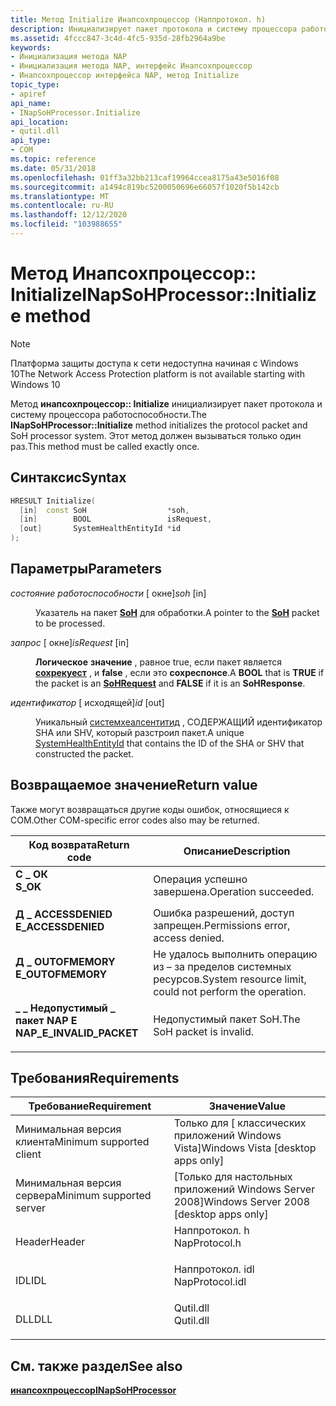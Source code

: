 ```yaml
---
title: Метод Initialize Инапсохпроцессор (Наппротокол. h)
description: Инициализирует пакет протокола и систему процессора работоспособности. Этот метод должен вызываться только один раз.
ms.assetid: 4fccc847-3c4d-4fc5-935d-28fb2964a9be
keywords:
- Инициализация метода NAP
- Инициализация метода NAP, интерфейс Инапсохпроцессор
- Инапсохпроцессор интерфейса NAP, метод Initialize
topic_type:
- apiref
api_name:
- INapSoHProcessor.Initialize
api_location:
- qutil.dll
api_type:
- COM
ms.topic: reference
ms.date: 05/31/2018
ms.openlocfilehash: 01ff3a32bb213caf19964ccea8175a43e5016f08
ms.sourcegitcommit: a1494c819bc5200050696e66057f1020f5b142cb
ms.translationtype: MT
ms.contentlocale: ru-RU
ms.lasthandoff: 12/12/2020
ms.locfileid: "103988655"
---
```

# <a name="inapsohprocessorinitialize-method"></a><span data-ttu-id="1cba9-107">Метод Инапсохпроцессор:: Initialize</span><span class="sxs-lookup"><span data-stu-id="1cba9-107">INapSoHProcessor::Initialize method</span></span>

> [!Note]  
> <span data-ttu-id="1cba9-108">Платформа защиты доступа к сети недоступна начиная с Windows 10</span><span class="sxs-lookup"><span data-stu-id="1cba9-108">The Network Access Protection platform is not available starting with Windows 10</span></span>

 

<span data-ttu-id="1cba9-109">Метод **инапсохпроцессор:: Initialize** инициализирует пакет протокола и систему процессора работоспособности.</span><span class="sxs-lookup"><span data-stu-id="1cba9-109">The **INapSoHProcessor::Initialize** method initializes the protocol packet and SoH processor system.</span></span> <span data-ttu-id="1cba9-110">Этот метод должен вызываться только один раз.</span><span class="sxs-lookup"><span data-stu-id="1cba9-110">This method must be called exactly once.</span></span>

## <a name="syntax"></a><span data-ttu-id="1cba9-111">Синтаксис</span><span class="sxs-lookup"><span data-stu-id="1cba9-111">Syntax</span></span>


```C++
HRESULT Initialize(
  [in]  const SoH                  *soh,
  [in]        BOOL                 isRequest,
  [out]       SystemHealthEntityId *id
);
```



## <a name="parameters"></a><span data-ttu-id="1cba9-112">Параметры</span><span class="sxs-lookup"><span data-stu-id="1cba9-112">Parameters</span></span>

<dl> <dt>

<span data-ttu-id="1cba9-113">*состояние работоспособности* \[ окне\]</span><span class="sxs-lookup"><span data-stu-id="1cba9-113">*soh* \[in\]</span></span>
</dt> <dd>

<span data-ttu-id="1cba9-114">Указатель на пакет [**SoH**](/windows/win32/api/naptypes/ns-naptypes-soh) для обработки.</span><span class="sxs-lookup"><span data-stu-id="1cba9-114">A pointer to the [**SoH**](/windows/win32/api/naptypes/ns-naptypes-soh) packet to be processed.</span></span>

</dd> <dt>

<span data-ttu-id="1cba9-115">*запрос* \[ окне\]</span><span class="sxs-lookup"><span data-stu-id="1cba9-115">*isRequest* \[in\]</span></span>
</dt> <dd>

<span data-ttu-id="1cba9-116">**Логическое** **значение** , равное true, если пакет является [**сохрекуест**](/windows/win32/api/naptypes/ns-naptypes-soh) , и **false** , если это **сохреспонсе**.</span><span class="sxs-lookup"><span data-stu-id="1cba9-116">A **BOOL** that is **TRUE** if the packet is an [**SoHRequest**](/windows/win32/api/naptypes/ns-naptypes-soh) and **FALSE** if it is an **SoHResponse**.</span></span>

</dd> <dt>

<span data-ttu-id="1cba9-117">*идентификатор* \[ исходящей\]</span><span class="sxs-lookup"><span data-stu-id="1cba9-117">*id* \[out\]</span></span>
</dt> <dd>

<span data-ttu-id="1cba9-118">Уникальный [системхеалсентитид](nap-datatypes.md) , СОДЕРЖАЩИЙ идентификатор SHA или SHV, который разстроил пакет.</span><span class="sxs-lookup"><span data-stu-id="1cba9-118">A unique [SystemHealthEntityId](nap-datatypes.md) that contains the ID of the SHA or SHV that constructed the packet.</span></span>

</dd> </dl>

## <a name="return-value"></a><span data-ttu-id="1cba9-119">Возвращаемое значение</span><span class="sxs-lookup"><span data-stu-id="1cba9-119">Return value</span></span>

<span data-ttu-id="1cba9-120">Также могут возвращаться другие коды ошибок, относящиеся к COM.</span><span class="sxs-lookup"><span data-stu-id="1cba9-120">Other COM-specific error codes also may be returned.</span></span>



| <span data-ttu-id="1cba9-121">Код возврата</span><span class="sxs-lookup"><span data-stu-id="1cba9-121">Return code</span></span>                                                                                            | <span data-ttu-id="1cba9-122">Описание</span><span class="sxs-lookup"><span data-stu-id="1cba9-122">Description</span></span>                                                        |
|--------------------------------------------------------------------------------------------------------|--------------------------------------------------------------------|
| <dl> <span data-ttu-id="1cba9-123"><dt>**С \_ ОК**</dt></span><span class="sxs-lookup"><span data-stu-id="1cba9-123"><dt>**S\_OK** </dt></span></span> </dl>                  | <span data-ttu-id="1cba9-124">Операция успешно завершена.</span><span class="sxs-lookup"><span data-stu-id="1cba9-124">Operation succeeded.</span></span><br/>                                    |
| <dl> <span data-ttu-id="1cba9-125"><dt>**Д \_ ACCESSDENIED**</dt></span><span class="sxs-lookup"><span data-stu-id="1cba9-125"><dt>**E\_ACCESSDENIED** </dt></span></span> </dl>        | <span data-ttu-id="1cba9-126">Ошибка разрешений, доступ запрещен.</span><span class="sxs-lookup"><span data-stu-id="1cba9-126">Permissions error, access denied.</span></span><br/>                       |
| <dl> <span data-ttu-id="1cba9-127"><dt>**Д \_ OUTOFMEMORY**</dt></span><span class="sxs-lookup"><span data-stu-id="1cba9-127"><dt>**E\_OUTOFMEMORY** </dt></span></span> </dl>         | <span data-ttu-id="1cba9-128">Не удалось выполнить операцию из – за пределов системных ресурсов.</span><span class="sxs-lookup"><span data-stu-id="1cba9-128">System resource limit, could not perform the operation.</span></span><br/> |
| <dl> <span data-ttu-id="1cba9-129"><dt>**\_ \_ Недопустимый \_ пакет NAP E**</dt></span><span class="sxs-lookup"><span data-stu-id="1cba9-129"><dt>**NAP\_E\_INVALID\_PACKET**</dt></span></span> </dl> | <span data-ttu-id="1cba9-130">Недопустимый пакет SoH.</span><span class="sxs-lookup"><span data-stu-id="1cba9-130">The SoH packet is invalid.</span></span><br/>                              |



 

## <a name="requirements"></a><span data-ttu-id="1cba9-131">Требования</span><span class="sxs-lookup"><span data-stu-id="1cba9-131">Requirements</span></span>



| <span data-ttu-id="1cba9-132">Требование</span><span class="sxs-lookup"><span data-stu-id="1cba9-132">Requirement</span></span> | <span data-ttu-id="1cba9-133">Значение</span><span class="sxs-lookup"><span data-stu-id="1cba9-133">Value</span></span> |
|-------------------------------------|--------------------------------------------------------------------------------------------|
| <span data-ttu-id="1cba9-134">Минимальная версия клиента</span><span class="sxs-lookup"><span data-stu-id="1cba9-134">Minimum supported client</span></span><br/> | <span data-ttu-id="1cba9-135">Только для \[ классических приложений Windows Vista\]</span><span class="sxs-lookup"><span data-stu-id="1cba9-135">Windows Vista \[desktop apps only\]</span></span><br/>                                             |
| <span data-ttu-id="1cba9-136">Минимальная версия сервера</span><span class="sxs-lookup"><span data-stu-id="1cba9-136">Minimum supported server</span></span><br/> | <span data-ttu-id="1cba9-137">\[Только для настольных приложений Windows Server 2008\]</span><span class="sxs-lookup"><span data-stu-id="1cba9-137">Windows Server 2008 \[desktop apps only\]</span></span><br/>                                       |
| <span data-ttu-id="1cba9-138">Header</span><span class="sxs-lookup"><span data-stu-id="1cba9-138">Header</span></span><br/>                   | <dl> <span data-ttu-id="1cba9-139"><dt>Наппротокол. h</dt></span><span class="sxs-lookup"><span data-stu-id="1cba9-139"><dt>NapProtocol.h</dt></span></span> </dl>   |
| <span data-ttu-id="1cba9-140">IDL</span><span class="sxs-lookup"><span data-stu-id="1cba9-140">IDL</span></span><br/>                      | <dl> <span data-ttu-id="1cba9-141"><dt>Наппротокол. idl</dt></span><span class="sxs-lookup"><span data-stu-id="1cba9-141"><dt>NapProtocol.idl</dt></span></span> </dl> |
| <span data-ttu-id="1cba9-142">DLL</span><span class="sxs-lookup"><span data-stu-id="1cba9-142">DLL</span></span><br/>                      | <dl> <span data-ttu-id="1cba9-143"><dt>Qutil.dll</dt></span><span class="sxs-lookup"><span data-stu-id="1cba9-143"><dt>Qutil.dll</dt></span></span> </dl>       |



## <a name="see-also"></a><span data-ttu-id="1cba9-144">См. также раздел</span><span class="sxs-lookup"><span data-stu-id="1cba9-144">See also</span></span>

<dl> <dt>

[<span data-ttu-id="1cba9-145">**инапсохпроцессор**</span><span class="sxs-lookup"><span data-stu-id="1cba9-145">**INapSoHProcessor**</span></span>](inapsohprocessor.md)
</dt> </dl>

 

 





